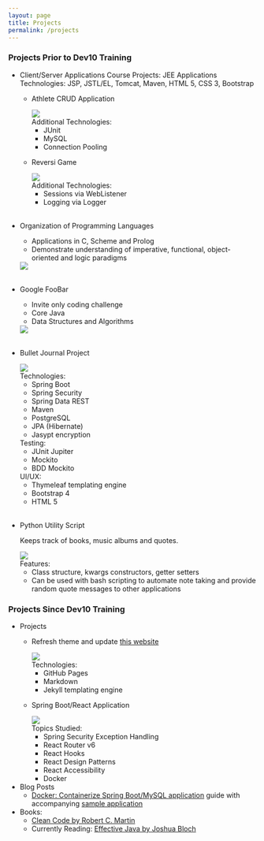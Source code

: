 ```yaml
---
layout: page
title: Projects
permalink: /projects
---
```


<div class="row justify-content-between">
<div class="col">
<h3>Projects Prior to Dev10 Training</h3>
<ul>
  <li>
    Client/Server Applications Course Projects: JEE Applications<br />
    Technologies: JSP, JSTL/EL, Tomcat, Maven, HTML 5, CSS 3, Bootstrap
    <ul>
      <li><p>Athlete CRUD Application</p>
        <div>
          <a href="https://github.com/oneexists/FOAM"><img src="https://gh-card.dev/repos/oneexists/FOAM.svg"></a>
        </div>
        Additional Technologies:
        <ul>
          <li>JUnit</li>
          <li>MySQL</li>
          <li>Connection Pooling</li>
        </ul>
      </li>
      <li><p>Reversi Game</p>
        <div>
          <a href="https://github.com/oneexists/reversi"><img src="https://gh-card.dev/repos/oneexists/reversi.svg"></a>
        </div>
        Additional Technologies:
        <ul>
          <li>Sessions via WebListener</li>
          <li>Logging via Logger</li>
        </ul>
      </li>
    </ul>
  </li>

  <br />
  <li>
    <p>Organization of Programming Languages</p>
    <ul>
      <li>Applications in C, Scheme and Prolog</li>
      <li>Demonstrate understanding of imperative, functional, object-oriented and logic paradigms</li>
    </ul>
    <div>
      <a href="https://github.com/oneexists/ProgrammingLanguages"><img src="https://gh-card.dev/repos/oneexists/ProgrammingLanguages.svg"></a>
    </div>
  </li>

  <br />
  <li>
    <p>Google FooBar</p>
    <ul>
      <li>Invite only coding challenge</li>
      <li>Core Java</li>
      <li>Data Structures and Algorithms</li>
    </ul>
    <div>
      <a href="https://github.com/oneexists/FooBar"><img src="https://gh-card.dev/repos/oneexists/FooBar.svg"></a>
    </div>
  </li>

  <br />
  <li>
    <p>Bullet Journal Project</p>
    <div>
      <a href="https://github.com/oneexists/BulletJournal"><img src="https://gh-card.dev/repos/oneexists/BulletJournal.svg"></a>
    </div>
    Technologies:
    <ul>
      <li>Spring Boot</li>
      <li>Spring Security</li>
      <li>Spring Data REST</li>
      <li>Maven</li>
      <li>PostgreSQL</li>
      <li>JPA (Hibernate)</li>
      <li>Jasypt encryption</li>
    </ul>
    Testing:
    <ul>
      <li>JUnit Jupiter</li>
      <li>Mockito</li>
      <li>BDD Mockito</li>
    </ul>
    UI/UX:
    <ul>
      <li>Thymeleaf templating engine</li>
      <li>Bootstrap 4</li>
      <li>HTML 5</li>
    </ul>
  </li>

  <br />
  <li>
    <p>Python Utility Script</p>
    <p>Keeps track of books, music albums and quotes.</p>
    <div>
      <a href="https://github.com/oneexists/pyutil"><img src="https://gh-card.dev/repos/oneexists/pyutil.svg"></a>
    </div>
    Features:
    <ul>
      <li>Class structure, kwargs constructors, getter setters</li>
      <li>Can be used with bash scripting to automate note taking and provide random quote messages to other applications</li>
    </ul>
  </li>
</ul>

<h3>Projects Since Dev10 Training</h3>
<ul>
  <li>Projects
    <ul>
        <li>
          <p>Refresh theme and update <a href="https://github.com/oneexists/oneexists.github.io">this website</a></p>
          <div>
            <a href="https://github.com/oneexists/oneexists.github.io"><img src="https://gh-card.dev/repos/oneexists/oneexists.github.io.svg"></a>
          </div>
          Technologies:
          <ul>
            <li>GitHub Pages</li>
            <li>Markdown</li>
            <li>Jekyll templating engine</li>
          </ul>
        </li>
        <li>
          <p>Spring Boot/React Application</p>
          <div>
            <a href="https://github.com/oneexists/Bookshelf"><img src="https://gh-card.dev/repos/oneexists/Bookshelf.svg"></a>
          </div>
          Topics Studied:
          <ul>
            <li>Spring Security Exception Handling</li>
            <li>React Router v6</li>
            <li>React Hooks</li>
            <li>React Design Patterns</li>
            <li>React Accessibility</li>
            <li>Docker</li>
          </ul>
        </li>
    </ul>
  </li>

  <li>Blog Posts
    <ul>
      <li><a href="https://oneexists.github.io/containerize-api">Docker: Containerize Spring Boot/MySQL application</a> guide with accompanying <a href="https://github.com/oneexists/containers">sample application</a></li>
    </ul>
  </li>

  <li>Books:
    <ul>
      <li><a href="https://www.goodreads.com/book/show/3735293-clean-code">Clean Code by Robert C. Martin</a></li>
      <li>Currently Reading: <a href="https://www.goodreads.com/book/show/34927404-effective-java">Effective Java by Joshua Bloch</a></li>
    </ul>
  </li>
</ul>
</div>
</div>
